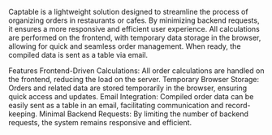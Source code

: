 Captable is a lightweight solution designed to streamline the process of organizing orders in restaurants or cafes. By minimizing backend requests, it ensures a more responsive and efficient user experience. All calculations are performed on the frontend, with temporary data storage in the browser, allowing for quick and seamless order management. When ready, the compiled data is sent as a table via email.

Features
Frontend-Driven Calculations: All order calculations are handled on the frontend, reducing the load on the server.
Temporary Browser Storage: Orders and related data are stored temporarily in the browser, ensuring quick access and updates.
Email Integration: Compiled order data can be easily sent as a table in an email, facilitating communication and record-keeping.
Minimal Backend Requests: By limiting the number of backend requests, the system remains responsive and efficient.
